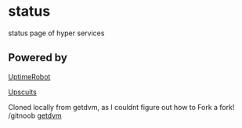 # status
status page of hyper services

## Powered by 
[UptimeRobot][uptimerobot-url]

[Upscuits][upscuits-url]

Cloned locally from getdvm, as I couldnt figure out how to Fork a fork! /gitnoob
[getdvm][getdvm-url]



[uptimerobot-url]: https://uptimerobot.com/
[upscuits-url]: https://github.com/digibart/upscuits
[getdvm-url]: https://github.com/getdvm/status